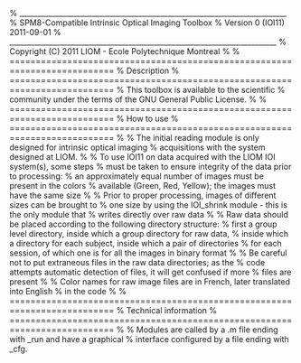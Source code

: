 % __________________________________________________________________________
    % SPM8-Compatible Intrinsic Optical Imaging Toolbox
    % Version  0  (IOI11)  2011-09-01
    % __________________________________________________________________________
  % Copyright (C) 2011 LIOM - Ecole Polytechnique Montreal
  % 
  % ==========================================================================
  % Description
  % ==========================================================================
  % This toolbox is available to the scientific 
  % community under the terms of the GNU General Public License.
  % 
  % ==========================================================================
  % How to use
  % ==========================================================================
  %
  % The initial reading module is only designed for intrinsic optical imaging 
  % acquisitions with the system designed at LIOM. 
  %
  % To use IOI11 on data acquired with the LIOM IOI system(s), some steps
  % must be taken to ensure integrity of the data prior to processing:
  % an approximately equal number of images must be present in the colors 
  % available (Green, Red, Yellow); the images must have the same size
  %
  % Prior to proper processing, images of different sizes can be brought to 
  % one size by using the IOI_shrink module - this is the only module that
  % writes directly over raw data 
  %
  % Raw data should be placed according to the following directory structure:
  % first a group level directory, inside which a group directory for raw data,
  % inside which a directory for each subject, inside which a pair of directories 
  % for each session, of which one is for all the images in binary format
  %
  % Be careful not to put extraneous files in the raw data directories; as the
  % code attempts automatic detection of files, it will get confused if more
  % files are present
  %
  % Color names for raw image files are in French, later translated into English
  % in the code
  %
  % ==========================================================================
  % Technical information
  % ==========================================================================
  %
  % Modules are called by a .m file ending with _run and have a graphical
  % interface configured by a file ending with _cfg. 
  